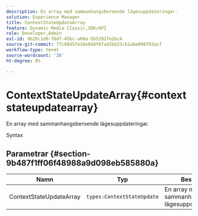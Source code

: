 ```yaml
---
description: En array med sammanhangsberoende lägesuppdateringar.
solution: Experience Manager
title: ContextStateUpdateArray
feature: Dynamic Media Classic,SDK/API
role: Developer,Admin
exl-id: 9b26c1d0-f6d7-45bc-a60a-5b5282fe2bc4
source-git-commit: 77c88d5fe20e048f6fad2bb23cb1abe090793acf
workflow-type: tm+mt
source-wordcount: '26'
ht-degree: 0%

---
```


# ContextStateUpdateArray{#contextstateupdatearray}

En array med sammanhangsberoende lägesuppdateringar.

Syntax

## Parametrar {#section-9b487f1ff06f48988a9d098eb585880a}

| Namn | Typ | Beskrivning |
|---|---|---|
| ContextStateUpdateArray | `types:ContextStateUpdate` | En array med sammanhangsberoende lägesuppdateringar. |

